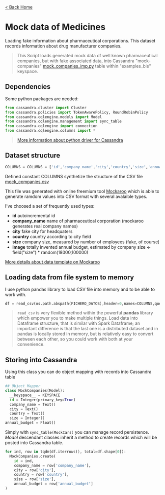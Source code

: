 [< Back Home](../)

# Mock data of Medicines

Loading fake information about pharmaceutical corporations. This dataset records information about drug manufacturer companies.

> This Script loads generated mock data of well known pharmaceutical companies, but with fake associated data, into Cassandra "mock-companies" [mock_companies_imp.py](https://github.com/jasset75/Spark-Cassandra-Notes/blob/master/examples/py-upload/mock_companies_imp.py) table within "examples_bis" keyspace.

## Dependencies

Some python packages are needed:

```py
from cassandra.cluster import Cluster
from cassandra.policies import TokenAwarePolicy, RoundRobinPolicy
from cassandra.cqlengine.models import Model
from cassandra.cqlengine.management import sync_table
from cassandra.cqlengine import connection
from cassandra.cqlengine.columns import *
```
> [More information about python driver for Cassandra](https://datastax.github.io/python-driver/api/index.html)

## Dataset structure

```py
COLUMNS = COLUMNS = ['id','company_name','city','country','size','annual_budget']
```

Defined constant COLUMNS synthetize the structure of the CSV file [mock_companies.csv](https://github.com/jasset75/Spark-Cassandra-Notes/blob/master/examples/py-upload/data/mock_companies.csv)

This file was generated with online freemium tool [Mockaroo](http://www.mockaroo.com/) which is able to generate ramdom values into CSV format with several avalaible types.

I've choosed a set of frequently used types:

+ **id** autoincremental id
+ **company_name** name of pharmaceutical corporation (mockaroo generates real company names)
+ **city** fake city for headquaters
+ **country** country according to city field
+ **size** company size, measured by number of employees (fake, of course)
+ **image** totally invented annual budget, estimated by company size <- field("size") * random(18000,100000)

[More details about data template on Mockaroo](https://www.mockaroo.com/450034f0)

## Loading data from file system to memory

I use python pandas library to load CSV file into memory and to be able to work with.
```py
df = read_csv(os.path.abspath(FICHERO_DATOS),header=0,names=COLUMNS,quotechar='"',decimal=',',encoding=ENCODING)
```
>`read_csv` is very flexible method within the powerful **pandas** library which empower you to make multiple things. Load data into Dataframe structure, that is similar with Spark Dataframe; an important difference is that the last one is a distributed dataset and in pandas is locally stored in memory, but is relatively easy to convert between each other, so you could work with both at your convenience.

## Storing into Cassandra

Using this class you can do object mapping with records into Cassandra table

```py
## Object Mapper
class MockCompanies(Model):
  __keyspace__ = KEYSPACE
  id = Integer(primary_key=True)
  company_name = Text()
  city = Text()
  country = Text()
  size = Integer()
annual_budget = Float()
```

Simply with `sync_table(MockCars)` you can manage record persistence. *Model* descendant classes inherit a method to create records which will be posted into Cassandra table.

```py
for ind, row in tqdm(df.iterrows(), total=df.shape[0]):
  MockCompanies.create(
    id = ind,
    company_name = row['company_name'],
    city = row['city'],
    country = row['country'],
    size = row['size'],
    annual_budget = row['annual_budget']
)
```
